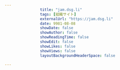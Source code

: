 ---
                title: "jam.dsg.li"
                tags: [組織サイト]
                externalUrl: "https://jam.dsg.li"
                date: 9981-08-08
                showDate: false
                showAuthor: false
                showReadingTime: false
                showEdit: false
                showLikes: false
                showViews: false
                layoutBackgroundHeaderSpace: false
                ---

